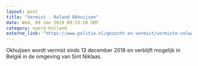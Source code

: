 ```yaml
---
layout: post
title: "Vermist - Roland Okhuijsen"
date: Wed, 09 Jan 2019 09:23:50 GMT
category: noord-holland
externe_link: "https://www.politie.nl/gezocht-en-vermist/vermiste-volwassenen/2019/januari/roland-okhuijsen.html"
---
```


Okhuijsen wordt vermist sinds 13 december 2018 en verblijft mogelijk in België in de omgeving van Sint Niklaas.
